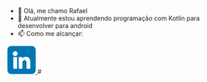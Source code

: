 - 👋 Olá, me chamo Rafael
- 🌱 Atualmente estou aprendendo programação com Kotlin para desenvolver para android
- 📫 Como me alcançar:<br/>
<a href="https://www.linkedin.com/in/rafael-santos-03741b219/">
    <img src="icons/linkedin.png"/>
</a>
#
<!---
SantosRafael1/SantosRafael1 is a ✨ special ✨ repository because its `README.md` (this file) appears on your GitHub profile.
You can click the Preview link to take a look at your changes.
--->

